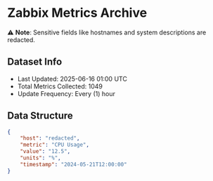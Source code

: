 # Zabbix Metrics Archive

⚠️ **Note**: Sensitive fields like hostnames and system descriptions are redacted.

## Dataset Info
- Last Updated: 2025-06-16 01:00 UTC
- Total Metrics Collected: 1049
- Update Frequency: Every (1) hour

## Data Structure
```json
{
    "host": "redacted",
    "metric": "CPU Usage",
    "value": "12.5",
    "units": "%",
    "timestamp": "2024-05-21T12:00:00"
}
```
